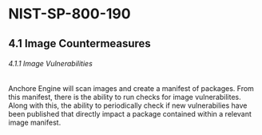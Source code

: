 # NIST-SP-800-190

## 4.1 Image Countermeasures

###### 4.1.1 Image Vulnerabilities

Anchore Engine will scan images and create a manifest of packages. From this manifest, there is the ability to run checks for image vulnerabilites. Along with this, the ability to periodically check if new vulnerabilies have been published that directly impact a package contained within a relevant image manifest. 